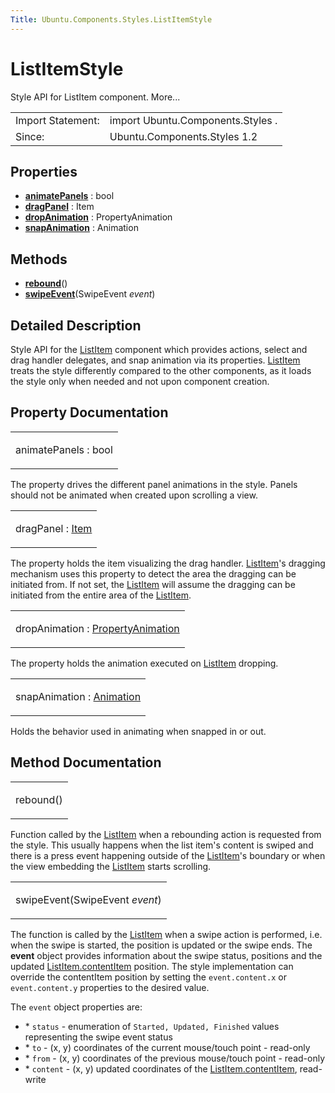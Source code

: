```yaml
---
Title: Ubuntu.Components.Styles.ListItemStyle
---
```

        
ListItemStyle
=============

<span class="subtitle"></span>
Style API for ListItem component. More...

|                   |                                   |
|-------------------|-----------------------------------|
| Import Statement: | import Ubuntu.Components.Styles . |
| Since:            | Ubuntu.Components.Styles 1.2      |

<span id="properties"></span>
Properties
----------

-   ****[animatePanels](#animatePanels-prop)**** : bool
-   ****[dragPanel](#dragPanel-prop)**** : Item
-   ****[dropAnimation](#dropAnimation-prop)**** : PropertyAnimation
-   ****[snapAnimation](#snapAnimation-prop)**** : Animation

<span id="methods"></span>
Methods
-------

-   ****[rebound](#rebound-method)****()
-   ****[swipeEvent](#swipeEvent-method)****(SwipeEvent *event*)

<span id="details"></span>
Detailed Description
--------------------

Style API for the [ListItem](../Ubuntu.Components.ListItem.md) component which provides actions, select and drag handler delegates, and snap animation via its properties. [ListItem](../Ubuntu.Components.ListItem.md) treats the style differently compared to the other components, as it loads the style only when needed and not upon component creation.

Property Documentation
----------------------

<table>
<colgroup>
<col width="100%" />
</colgroup>
<tbody>
<tr class="odd">
<td><p><span id="animatePanels-prop"></span><span class="name">animatePanels</span> : <span class="type">bool</span></p></td>
</tr>
</tbody>
</table>

The property drives the different panel animations in the style. Panels should not be animated when created upon scrolling a view.

<table>
<colgroup>
<col width="100%" />
</colgroup>
<tbody>
<tr class="odd">
<td><p><span id="dragPanel-prop"></span><span class="name">dragPanel</span> : <span class="type"><a href="../sdk-14.10/QtQuick.Item.md">Item</a></span></p></td>
</tr>
</tbody>
</table>

The property holds the item visualizing the drag handler. [ListItem](../Ubuntu.Components.ListItem.md)'s dragging mechanism uses this property to detect the area the dragging can be initiated from. If not set, the [ListItem](../Ubuntu.Components.ListItem.md) will assume the dragging can be initiated from the entire area of the [ListItem](../Ubuntu.Components.ListItem.md).

<table>
<colgroup>
<col width="100%" />
</colgroup>
<tbody>
<tr class="odd">
<td><p><span id="dropAnimation-prop"></span><span class="name">dropAnimation</span> : <span class="type"><a href="../sdk-14.10/QtQuick.PropertyAnimation.md">PropertyAnimation</a></span></p></td>
</tr>
</tbody>
</table>

The property holds the animation executed on [ListItem](../Ubuntu.Components.ListItem.md) dropping.

<table>
<colgroup>
<col width="100%" />
</colgroup>
<tbody>
<tr class="odd">
<td><p><span id="snapAnimation-prop"></span><span class="name">snapAnimation</span> : <span class="type"><a href="../sdk-14.10/QtQuick.Animation.md">Animation</a></span></p></td>
</tr>
</tbody>
</table>

Holds the behavior used in animating when snapped in or out.

Method Documentation
--------------------

<table>
<colgroup>
<col width="100%" />
</colgroup>
<tbody>
<tr class="odd">
<td><p><span id="rebound-method"></span><span class="name">rebound</span>()</p></td>
</tr>
</tbody>
</table>

Function called by the [ListItem](../Ubuntu.Components.ListItem.md) when a rebounding action is requested from the style. This usually happens when the list item's content is swiped and there is a press event happening outside of the [ListItem](../Ubuntu.Components.ListItem.md)'s boundary or when the view embedding the [ListItem](../Ubuntu.Components.ListItem.md) starts scrolling.

<table>
<colgroup>
<col width="100%" />
</colgroup>
<tbody>
<tr class="odd">
<td><p><span id="swipeEvent-method"></span><span class="name">swipeEvent</span>(<span class="type">SwipeEvent</span> <em>event</em>)</p></td>
</tr>
</tbody>
</table>

The function is called by the [ListItem](../Ubuntu.Components.ListItem.md) when a swipe action is performed, i.e. when the swipe is started, the position is updated or the swipe ends. The **event** object provides information about the swipe status, positions and the updated [ListItem.contentItem](../Ubuntu.Components.ListItem.md#contentItem-prop) position. The style implementation can override the contentItem position by setting the `event.content.x` or `event.content.y` properties to the desired value.

The `event` object properties are:

-   \* `status` - enumeration of `Started, Updated, Finished` values representing the swipe event status
-   \* `to` - (x, y) coordinates of the current mouse/touch point - read-only
-   \* `from` - (x, y) coordinates of the previous mouse/touch point - read-only
-   \* `content` - (x, y) updated coordinates of the [ListItem.contentItem](../Ubuntu.Components.ListItem.md#contentItem-prop), read-write


